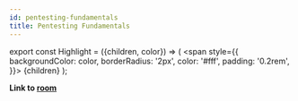 ```yaml
---
id: pentesting-fundamentals
title: Pentesting Fundamentals
---
```


export const Highlight = ({children, color}) => (
  <span
    style={{
      backgroundColor: color,
      borderRadius: '2px',
      color: '#fff',
      padding: '0.2rem',
    }}>
    {children}
  </span>
);

**Link to [room](https://tryhackme.com/jr/pentestingfundamentals)**




